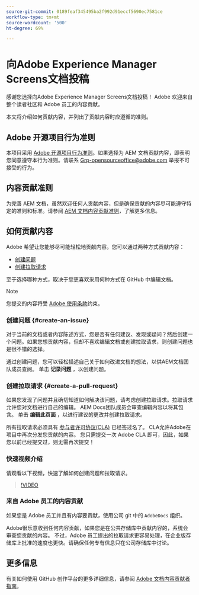 ```yaml
---
source-git-commit: 0189feaf345495ba2f992d91eccf5690ec7581ce
workflow-type: tm+mt
source-wordcount: '500'
ht-degree: 69%

---
```

# 向Adobe Experience Manager Screens文档投稿

感谢您选择向Adobe Experience Manager Screens文档投稿！ Adobe 欢迎来自整个读者社区和 Adobe 员工的内容贡献。

本文将介绍如何贡献内容，并列出了贡献内容时应遵循的准则。

## Adobe 开源项目行为准则

本项目采用 [Adobe 开源项目行为准则](code-of-conduct.md)。如果选择为 AEM 文档贡献内容，即表明您同意遵守本行为准则。请联系 [Grp-opensourceoffice@adobe.com](mailto:Grp-opensourceoffice@adobe.com) 举报不可接受的行为。

## 内容贡献准则

为完善 AEM 文档，虽然欢迎任何人贡献内容，但是确保贡献的内容尽可能遵守特定的准则和标准。请参阅 [AEM 文档内容贡献准则](guidelines.md)，了解更多信息。

## 如何贡献内容

Adobe 希望让您能够尽可能轻松地贡献内容。您可以通过两种方式贡献内容：

* [创建问题](#create-an-issue)
* [创建拉取请求](#create-a-pull-request)

至于选择哪种方式，取决于您更喜欢采用何种方式在 GitHub 中编辑文档。

>[!NOTE]
>
>您提交的内容将受 [Adobe 使用条款](https://www.adobe.com/cn/legal/terms.html)约束。

### 创建问题 {#create-an-issue}

对于当前的文档或者内容陈述方式，您是否有任何建议、发现或疑问？然后创建一个问题。如果您想贡献内容，但却不喜欢编辑文档或创建拉取请求，则创建问题也是很不错的选择。

通过创建问题，您可以轻松描述自己关于如何改进文档的想法，以供AEM文档团队成员查阅。 单击 **记录问题** ，以创建问题。

### 创建拉取请求 {#create-a-pull-request}

如果您发现了问题并且确切知道如何解决该问题，请考虑创建拉取请求。拉取请求允许您对文档进行自己的编辑。 AEM Docs团队成员会审查编辑内容以将其包含。 单击 **编辑此页面** ，以进行建议的更改并创建拉取请求。

所有拉取请求必须具有 [参与者许可协议(CLA)](https://opensource.adobe.com/cla.html) 已经签过名了。 CLA允许Adobe在项目中再次分发您贡献的内容。 您只需提交一次 Adobe CLA 即可，因此，如果您以前已经提交过，则无需再次提交！

### 快速视频介绍

请观看以下视频，快速了解如何创建问题和拉取请求。

>[!VIDEO](https://video.tv.adobe.com/v/27069)

### 来自 Adobe 员工的内容贡献

如果您是 Adobe 员工并且有内容要贡献，使用公司 git 中的 `AdobeDocs` 组织。

Adobe很乐意收到任何内容贡献，如果您是在公共存储库中贡献内容的，系统会审查您贡献的内容。 不过，Adobe 员工提出的拉取请求更容易处理，在企业版存储库上批准的速度也更快。请确保任何专有信息只在公司存储库中讨论。

## 更多信息

有关如何使用 GitHub 创作平台的更多详细信息，请参阅 [Adobe 文档内容贡献者指南](https://experienceleague.adobe.com/en/docs/contributor/contributor-guide/introduction)。
